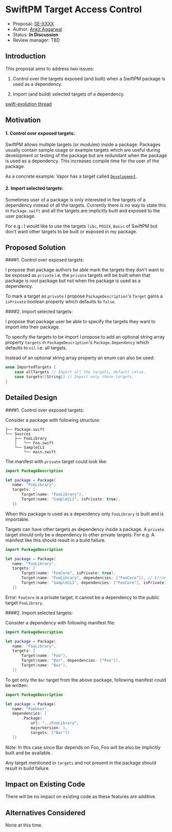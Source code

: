 # SwiftPM Target Access Control

* Proposal: [SE-XXXX](https://github.com/apple/swift-evolution/blob/master/proposals/xxxx-swiftpm-target-access-control.md)
* Author: [Ankit Aggarwal](https://github.com/aciidb0mb3r)
* Status: **In Discussion**
* Review manager: TBD


## Introduction

This proposal aims to address two issues:

1. Control over the targets exposed (and built) when a SwiftPM package is used as a dependency.

2. Import (and build) selected targets of a dependency.

[swift-evolution thread](https://lists.swift.org/pipermail/swift-build-dev/Week-of-Mon-20160704/000531.html)

## Motivation

#### 1. Control over exposed targets:

SwiftPM allows multiple targets (or modules) inside a package. Packages usually contain sample usage or example targets which are useful during development or testing of the package but are redundant when the package is used as a dependency. This increases compile time for the user of the package.

As a concrete example: Vapor has a target called [`Development`](https://github.com/qutheory/vapor/tree/master/Sources/Development).

#### 2. Import selected targets:

Sometimes user of a package is only interested in few targets of a dependency instead of all the targets. Currently there is no way to state this in `Package.swift` and all the targets are implicitly built and exposed to the user package.

For e.g.: I would like to use the targets `libc`, `POSIX`, `Basic` of SwiftPM but don't want other targets to be built or exposed in my package.

## Proposed Solution

####1. Control over exposed targets:

I propose that package authors be able mark the targets they don't want to be exposed as `private` i.e. the `private` targets will be built when that package is root package but not when the package is used as a dependency.

To mark a target as `private` I propose `PackageDescription`'s `Target` gains a `isPrivate` boolean property which defaults to `false`.

####2. Import selected targets:

I propose that package user be able to specify the targets they want to import into their package.

To specify the targets to be import I propose to add an optional string array property `targets` in `PackageDescription`'s `Package.Dependency` which defaults to `nil` i.e. all targets.

Instead of an optional string array property an enum can also be used:

```swift
enum ImportedTargets {
    case allTargets // Import all the targets, default value.
    case targets([String]) // Import only these targets.
}
```

## Detailed Design

####1. Control over exposed targets:

Consider a package with following structure: 

```
├── Package.swift
└── Sources
    ├── FooLibrary
    │   └── Foo.swift
    └── SampleCLI
        └── main.swift
```

The manifest with `private` target could look like:

```swift
import PackageDescription

let package = Package(
   name: "FooLibrary",
   targets: [
       Target(name: "FooLibrary"),
       Target(name: "SampleCLI", isPrivate: true),
   ])
```

When this package is used as a dependency only `FooLibrary` is built and is importable.

Targets can have other targets as dependency inside a package. A `private` target should only be a dependency to other private targets. For e.g. A manifest like this should result in a build failure.

```swift
import PackageDescription

let package = Package(
   name: "FooLibrary",
   targets: [
       Target(name: "FooCore", isPrivate: true),
       Target(name: "FooLibrary", dependencies: ["FooCore"]), // Error FooCore is private.
       Target(name: "SampleCLI", dependencies: ["FooCore"], isPrivate: true), // Not an error because SampleCLI is private.
   ])
```
Error: `FooCore` is a private target, it cannot be a dependency to the public target `FooLibrary`.

####2. Import selected targets:

Consider a dependency with following manifest file:

```swift
import PackageDescription

let package = Package(
   name: "FooLibrary",
   targets: [
       Target(name: "Foo"),
       Target(name: "Bar", dependencies: ["Foo"]),
       Target(name: "Baz"),
   ])
```

To get only the `Bar` target from the above package, following manifest 
could be written:

```swift
import PackageDescription

let package = Package(
   name: "FooUser",
   dependencies: [
       .Package(
           url: "../FooLibrary", 
           majorVersion: 1, 
           targets: ["Bar"])
   ])
```
Note: In this case since Bar depends on Foo, Foo will be also be implicitly built and be available.

Any target mentioned in `targets` and not present in the package should result in build failure.

## Impact on Existing Code

There will be no impact on existing code as these features are additive.

## Alternatives Considered

None at this time.